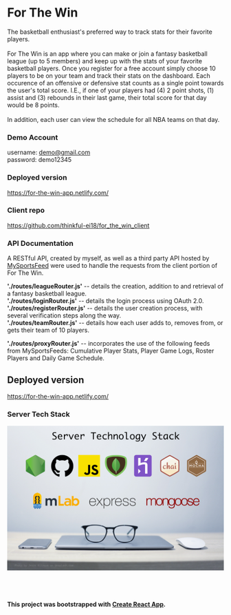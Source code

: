 # For The Win
The basketball enthusiast's preferred way to track stats for their favorite players.
<br>
<br>
For The Win is an app where you can make or join a fantasy basketball league (up to 5 members) and keep up with the stats of your favorite basketball players. Once you register for a free account simply choose 10 players to be on your team and track their stats on the dashboard. Each occurence of an offensive or defensive stat counts as a single point towards the user's total score. I.E., if one of your players had (4) 2 point shots, (1) assist and (3) rebounds in their last game, their total score for that day would be 8 points. 
<br>
<br>
In addition, each user can view the schedule for all NBA teams on that day.

### Demo Account
username: demo@gmail.com <br>
password: demo12345

### Deployed version
  https://for-the-win-app.netlify.com/
  
### Client repo
  https://github.com/thinkful-ei18/for_the_win_client
  
### API Documentation
A RESTful API, created by myself, as well as a third party API hosted by <a href='https://www.mysportsfeeds.com/data-feeds/api-docs#'>MySportsFeed</a> were used to handle the requests from the client portion of For The Win. 

<b>'./routes/leagueRouter.js'</b> -- details the creation, addition to and retrieval of a fantasy basketball league. <br>
<b>'./routes/loginRouter.js'</b> -- details the login process using OAuth 2.0. <br>
<b>'./routes/registerRouter.js'</b> -- details the user creation process, with several verification steps along the way. <br>
<b>'./routes/teamRouter.js'</b> -- details how each user adds to, removes from, or gets their team of 10 players.

<b>'./routes/proxyRouter.js'</b> -- incorporates the use of the following feeds from MySportsFeeds: Cumulative Player Stats, Player Game Logs, Roster Players and Daily Game Schedule.

## Deployed version
  https://for-the-win-app.netlify.com/


### Server Tech Stack
![Server Tech Stack](/images/server_tech_stack.jpg?raw=true "Server Tech Stack")

<br>
<br>

#### This project was bootstrapped with [Create React App](https://github.com/facebookincubator/create-react-app).
